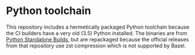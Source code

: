 # Python toolchain

This repository includes a hermetically packaged Python toolchain because the CI
builders have a very old (3.5) Python installed. The binaries are from
[Python Standalone Builds](https://github.com/indygreg/python-build-standalone),
but are repackaged because the official releases from that repository use zst
compression which is not supported by Bazel.
